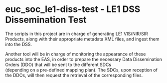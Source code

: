 # euc_soc_le1-diss-test - LE1 DSS Dissemination Test

The scripts in this project are in charge of generating LE1 VIS/NIR/SIR
Products, along with their appropriate metadata XML files, and ingest
them into the DSS.

Another tool will be in charge of monitoring the appearance of these
products into the EAS, in order to prepare the necessary Data
Dissemination Orders (DDO) that will be sent to the different SDCs  
(depending on a pre-defined mapping plan). The SDCs, upon reception of
the DDOs, will then request the retrieval of the corresponding files.

